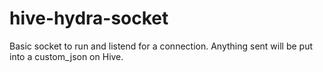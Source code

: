 # hive-hydra-socket

Basic socket to run and listend for a connection. Anything sent will be put into a custom_json on Hive.
